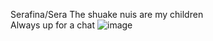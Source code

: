 Serafina/Sera
The shuake nuis are my children  
Always up for a chat
![image](https://github.com/user-attachments/assets/3a9bb8ae-cc27-44ef-8b9e-b3e94111d69b)
